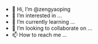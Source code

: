- 👋 Hi, I’m @zengyaoping
- 👀 I’m interested in ...
- 🌱 I’m currently learning ...
- 💞️ I’m looking to collaborate on ...
- 📫 How to reach me ...

<!---
zengyaoping/zengyaoping is a ✨ special ✨ repository because its `README.md` (this file) appears on your GitHub profile.
You can click the Preview link to take a look at your changes.
--->
